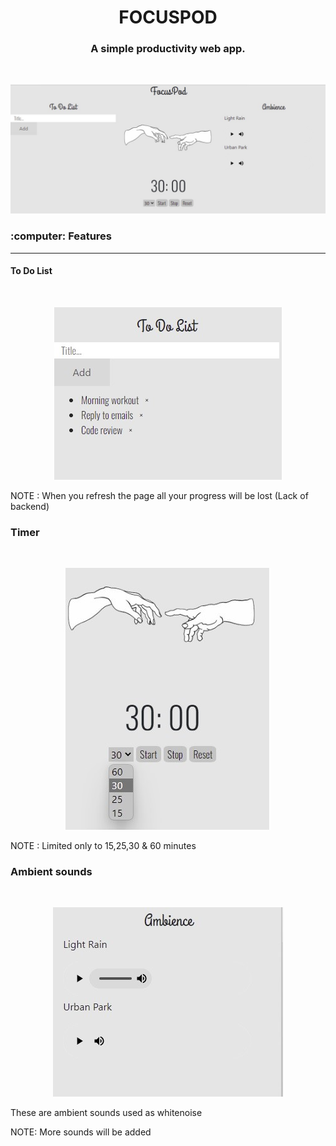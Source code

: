 <h1 align="center">
    FOCUSPOD
</h1>
<h3 align="center">
    A simple productivity web app.
</h3>
<br>
<p align="center">
    <img src='img/readme_images/Screenshot1.jpg'>
</p>
<h3> :computer: Features</h3>
<hr>

<h4><b>To Do List</b></h4>
<br>
<p align="center"> 
    <img src='img/readme_images/Screenshot2.jpg'>
</p>

<p> NOTE : When you refresh the page all your progress will be lost (Lack of backend) </p>

<h3><b>Timer</b></h3>
<br>
<p align="center"> 
    <img src='img/readme_images/Screenshot3.jpg'>
</p>

<p> NOTE : Limited only to 15,25,30 & 60 minutes</p>

<h3><b>Ambient sounds</b></h3>
<br>
<p align="center"> 
    <img src='img/readme_images/Screenshot4.jpg'>
</p>

<p>These are ambient sounds used as whitenoise</p>
<p>NOTE: More sounds will be added</p>

